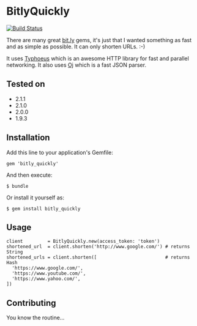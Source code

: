 # BitlyQuickly

[![Build Status](https://travis-ci.org/ollie/bitly_quickly.png?branch=master)](https://travis-ci.org/ollie/bitly_quickly)

There are many great [bit.ly](https://bitly.com/) gems, it's just that I wanted something as fast and as simple as possible.
It can only shorten URLs. :-)

It uses [Typhoeus](https://github.com/typhoeus/typhoeus) which is an awesome HTTP library for fast
and parallel networking. It also uses [Oj](https://github.com/ohler55/oj) which is a fast JSON parser.

## Tested on

* 2.1.1
* 2.1.0
* 2.0.0
* 1.9.3

## Installation

Add this line to your application's Gemfile:

    gem 'bitly_quickly'

And then execute:

    $ bundle

Or install it yourself as:

    $ gem install bitly_quickly

## Usage

    client         = BitlyQuickly.new(access_token: 'token')
    shortened_url  = client.shorten('http://www.google.com/') # returns String
    shortened_urls = client.shorten([                         # returns Hash
      'https://www.google.com/',
      'https://www.youtube.com/',
      'https://www.yahoo.com/',
    ])

## Contributing

You know the routine…
